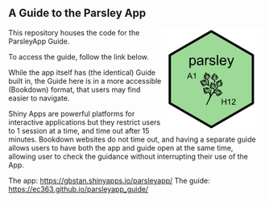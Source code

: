 ## A Guide to the Parsley App
<img src="inst/www/parsley_png.png" align="right" height="200px"/>

This repository houses the code for the ParsleyApp Guide.

To access the guide, follow the link below.

While the app itself has (the identical) Guide built in, the Guide here is in a more accessible (Bookdown) format, that users may find easier to navigate.

Shiny Apps are powerful platforms for interactive applications but they restrict users to 1 session at a time, and time out after 15 minutes. Bookdown websites do not time out, and having a separate guide allows users to have both the app and guide open at the same time, allowing user to check the guidance without interrupting their use of the App.

The app: https://gbstan.shinyapps.io/parsleyapp/
The guide: https://ec363.github.io/parsleyapp_guide/
